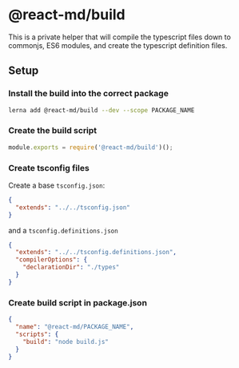 # @react-md/build
This is a private helper that will compile the typescript files down to commonjs, ES6 modules, and create the typescript definition files.

## Setup
### Install the build into the correct package
```sh
lerna add @react-md/build --dev --scope PACKAGE_NAME
```

### Create the build script
```js
module.exports = require('@react-md/build')();
```

### Create tsconfig files

Create a base `tsconfig.json`:
```json
{
  "extends": "../../tsconfig.json"
}
```

and a `tsconfig.definitions.json`
```json
{
  "extends": "../../tsconfig.definitions.json",
  "compilerOptions": {
    "declarationDir": "./types"
  }
}
```

### Create build script in package.json
```json
{
  "name": "@react-md/PACKAGE_NAME",
  "scripts": {
    "build": "node build.js"
  }
}
```

